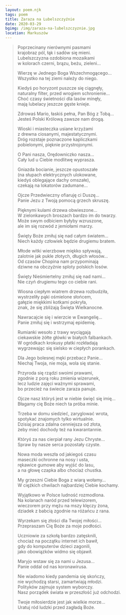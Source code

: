 ```yaml
---
layout: poem.njk
tags: poem
title: Zaraza na Lubelszczyźnie
date: 2020-03-29
bgimg: /img/zaraza-na-lubelszczyznie.jpg
location: Markuszów
---
```

 
> Poprzecinany nierównymi pasmami                                       
> krajobraz pól, łąk i sadów się mieni.  
> Lubelszczyzna ozdobiona mozaikami  
> w kolorach czerni, brązu, beżu, zieleni…  
>   
> Wierzę w Jednego Boga Wszechmogącego…  
> Wszystko na tej ziemi należy do niego.   
>   
> Kiedyś po horyzont puszcze się ciągnęły,  
> naturalny filter, przed wrogiem schronienie…  
> Choć czasy świetności dla lasów minęły,  
> mają lubelacy jeszcze gęste knieje.  
>   
> Zdrowaś Mario, łaskiś pełna, Pan Bóg z Tobą…  
> Jesteś Polski Królową zawsze nam drogą.  
>   
> Wioski i miasteczka usiane krzyżami                                      
> z drewna ciosanymi, majestatycznymi.                  
> Dróg rozstaje poznaczone kapliczkami  
> pobielonymi, pięknie przystrojonymi.  
>   
> O Pani nasza, Orędowniczko nasza…  
> Cały lud u Ciebie modlitwę wyprasza.  
>   
> Gniazda bocianie, jeszcze opustoszałe                    
> (na słupach elektrycznych ulokowane,  
> kiedyś oblegające dachy omszałe),                            
> czekają na lokatorów zadumane…  
>   
> Ojcze Przedwieczny ofiaruję ci Duszę…  
> Panie Jezu z Twoją pomocą grzech skruszę.  
>   
> Pięknymi kulami drzewa obwieszone…                                   
> W zielonkawych broszach bardzo im do twarzy.  
> Może swym odbiciem byłyby wzruszone,  
> ale im się rozwód z jemiołami marzy.   
>   
> Święty Boże zmiłuj się nad całym światem…  
> Niech każdy człowiek będzie drugiemu bratem.   
>   
> Młode witki wierzbowe miękko spływają,                 
> zalotnie jak pukle złotych, długich włosów…                    
> Od czasów Chopina nam przypominają          
> dziwne na obczyźnie sploty polskich losów.  
>   
> Święty Nieśmiertelny zmiłuj się nad nami…  
> Nie czyń drugiemu tego co ciebie rani.  
>   
> Wiosna ciepłym wiatrem drzewa rozbudziła,  
> wystrzeliły pąki ośmielone słońcem,                      
> gałęzie miękkimi kotkami pokryła,  
> znak, że się zbliżają Święta Wielkanocne.  
>   
> Nawracajcie się i wierzcie w Ewangelię…  
> Panie zmiłuj się i wstrzymaj epidemię.  
>   
> Rumianki wesoło z trawy wyciągają                       
> ciekawskie żółte główki w białych falbankach.                               
> W ogródkach krokusy płatki rozkładają  
> wygrzewając się sielsko w ciepłych porankach.  
>   
> Dla Jego bolesnej męki przebacz Panie…  
> Niechaj Twoja, nie moja, wola się stanie.  
>   
> Przyroda się rządzi swoimi prawami,  
> zgodnie z porą roku zmienia wizerunek,           
> lecz ludzie zajęci ważnymi sprawami,               
> bo przecież na świecie zaraza panuje.               
>   
> Ojcze nasz któryś jest w niebie święć się imię…        
> Błagamy cię Boże niech ta próba minie.   
>   
> Trzeba w domu siedzieć, zaryglować wrota,  
> spotykać znajomych tylko wirtualnie.  
> Dzisiaj praca zdalna cenniejsza od złota,  
> żeby mieć dochody też na kwarantannie.  
>   
> Któryś za nas cierpiał rany Jezu Chryste…  
> Spraw by nasze serca pozostały czyste.  
>   
> Nowa moda weszła od jakiegoś czasu  
> maseczki ochronne na nosy i usta,   
> rękawice gumowe aby wyjść do lasu,  
> a na głowę czapka albo chociaż chustka.  
>   
> My grzeszni Ciebie Boga z wiarą wołamy…  
> W ciężkich chwilach najbardziej Ciebie kochamy.   
>   
> Wyjątkowo w Polsce ludność rozmodlona.  
> Na kolanach naród przed telewizorem,   
> wieczorem przy mężu na mszy klęczy żona,  
> dziadek z babcią zgodnie na różańcu z rana.  
>   
> Wyrzekam się złości dla Twojej miłości…  
> Przepraszam Cię Boże za moje podłości.  
>   
> Uczniowie za szkołą bardzo zatęsknili,  
> chociaż na początku internet ich bawił,  
> gdy do komputerów dzieci zagonili,  
> jako obowiązków widmo się objawił.  
>   
> Maryjo wstaw się za nami u Jezusa…  
> Panie oddal od nas koronawirusa.  
>   
> Nie wiadomo kiedy pandemia się skończy,  
> nie wychodzą starsi, zamartwiają młodzi.  
> Polityków zajmuje system wyborczy.  
> Nasz porządek świata w przeszłość już odchodzi.  
>   
> Twoje miłosierdzie jest jak wielkie morze…  
> Uratuj ród ludzki przed zagładą Boże.  
